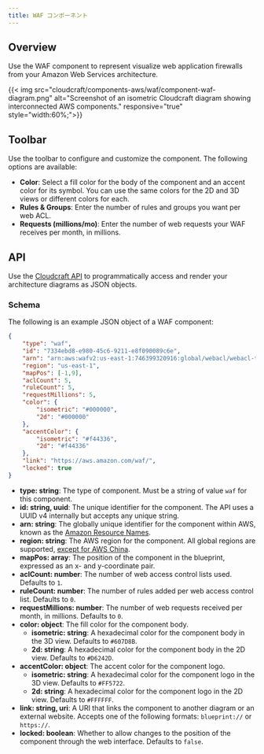 ```yaml
---
title: WAF コンポーネント
---
```

## Overview

Use the WAF component to represent visualize web application firewalls from your Amazon Web Services architecture.

{{< img src="cloudcraft/components-aws/waf/component-waf-diagram.png" alt="Screenshot of an isometric Cloudcraft diagram showing interconnected AWS components." responsive="true" style="width:60%;">}}

## Toolbar

Use the toolbar to configure and customize the component. The following options are available:

-  **Color**: Select a fill color for the body of the component and an accent color for its symbol. You can use the same colors for the 2D and 3D views or different colors for each.
-  **Rules & Groups**: Enter the number of rules and groups you want per web ACL.
-  **Requests (millions/mo)**: Enter the number of web requests your WAF receives per month, in millions.

## API

Use the [Cloudcraft API][1] to programmatically access and render your architecture diagrams as JSON objects.

### Schema

The following is an example JSON object of a WAF component:

```json
{
    "type": "waf",
    "id": "7334ebd8-e980-45c6-9211-e8f090089c6e",
    "arn": "arn:aws:wafv2:us-east-1:746399320916:global/webacl/webacl-test-cdn/793709d6-e353-4cce-aeb7-b1fa5d8845d4",
    "region": "us-east-1",
    "mapPos": [-1,9],
    "aclCount": 5,
    "ruleCount": 5,
    "requestMillions": 5,
    "color": {
        "isometric": "#000000",
        "2d": "#000000"
    },
    "accentColor": {
        "isometric": "#f44336",
        "2d": "#f44336"
    },
    "link": "https://aws.amazon.com/waf/",
    "locked": true
}
```

- **type: string**: The type of component. Must be a string of value `waf` for this component.
- **id: string, uuid**: The unique identifier for the component. The API uses a UUID v4 internally but accepts any unique string.
- **arn: string**: The globally unique identifier for the component within AWS, known as the [Amazon Resource Names][2].
- **region: string**: The AWS region for the component. All global regions are supported, [except for AWS China][3].
- **mapPos: array**: The position of the component in the blueprint, expressed as an x- and y-coordinate pair.
- **aclCount: number**: The number of web access control lists used. Defaults to `1`.
- **ruleCount: number**: The number of rules added per web access control list. Defaults to `0`.
- **requestMillions: number**: The number of web requests received per month, in millions. Defaults to `0`.
- **color: object**: The fill color for the component body.
  - **isometric: string**: A hexadecimal color for the component body in the 3D view. Defaults to `#607D8B`.
  - **2d: string**: A hexadecimal color for the component body in the 2D view. Defaults to `#D6242D`.
- **accentColor: object**: The accent color for the component logo.
  - **isometric: string**: A hexadecimal color for the component logo in the 3D view. Defaults to `#FF5722`.
  - **2d: string**: A hexadecimal color for the component logo in the 2D view. Defaults to `#FFFFFF`.
- **link: string, uri**: A URI that links the component to another diagram or an external website. Accepts one of the following formats: `blueprint://` or `https://`.
- **locked: boolean**: Whether to allow changes to the position of the component through the web interface. Defaults to `false`.

[1]: https://developers.cloudcraft.co/
[2]: https://docs.aws.amazon.com/general/latest/gr/aws-arns-and-namespaces.html
[3]: /ja/cloudcraft/faq/scan-error-aws-china-region/